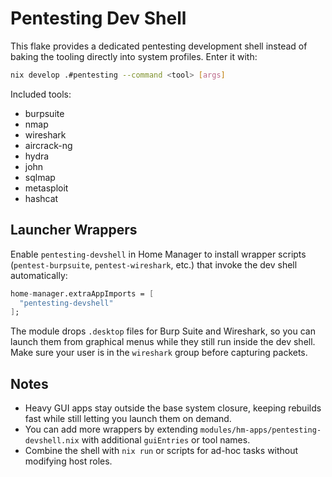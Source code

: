 # Pentesting Dev Shell

This flake provides a dedicated pentesting development shell instead of baking the tooling directly into system profiles. Enter it with:

```bash
nix develop .#pentesting --command <tool> [args]
```

Included tools:

- burpsuite
- nmap
- wireshark
- aircrack-ng
- hydra
- john
- sqlmap
- metasploit
- hashcat

## Launcher Wrappers

Enable `pentesting-devshell` in Home Manager to install wrapper scripts (`pentest-burpsuite`, `pentest-wireshark`, etc.) that invoke the dev shell automatically:

```nix
home-manager.extraAppImports = [
  "pentesting-devshell"
];
```

The module drops `.desktop` files for Burp Suite and Wireshark, so you can launch them from graphical menus while they still run inside the dev shell. Make sure your user is in the `wireshark` group before capturing packets.

## Notes

- Heavy GUI apps stay outside the base system closure, keeping rebuilds fast while still letting you launch them on demand.
- You can add more wrappers by extending `modules/hm-apps/pentesting-devshell.nix` with additional `guiEntries` or tool names.
- Combine the shell with `nix run` or scripts for ad-hoc tasks without modifying host roles.
